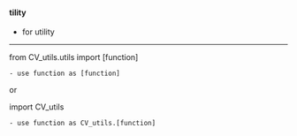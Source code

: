 #### tility 

- for utility 

---

from CV_utils.utils import [function] 

    - use function as [function]
or 

import CV_utils 

    - use function as CV_utils.[function]

    
